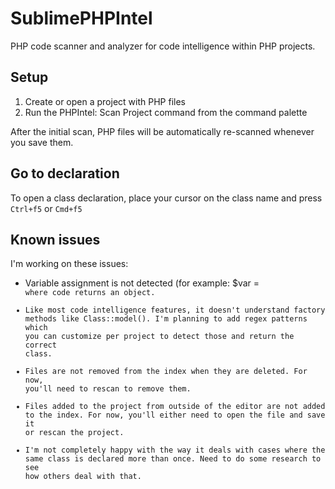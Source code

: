 # SublimePHPIntel

PHP code scanner and analyzer for code intelligence within PHP projects.

## Setup

1. Create or open a project with PHP files
2. Run the PHPIntel: Scan Project command from the command palette

After the initial scan, PHP files will be automatically re-scanned whenever you save them.

## Go to declaration

To open a class declaration, place your cursor on the class name and press `Ctrl+f5` or `Cmd+f5`

## Known issues

I'm working on these issues:

- Variable assignment is not detected (for example: $var = <code> where code returns an object.
- Like most code intelligence features, it doesn't understand factory methods like Class::model(). I'm planning to add regex patterns which you can customize per project to detect those and return the correct class.
- Files are not removed from the index when they are deleted. For now, you'll need to rescan to remove them.
- Files added to the project from outside of the editor are not added to the index. For now, you'll either need to open the file and save it or rescan the project.
- I'm not completely happy with the way it deals with cases where the same class is declared more than once. Need to do some research to see how others deal with that.